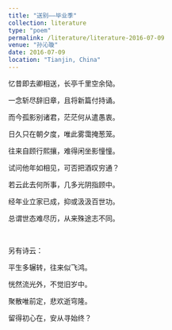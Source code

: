 ```yaml
---
title: "送别——毕业季"
collection: literature
type: "poem"
permalink: /literature/literature-2016-07-09
venue: "孙沁璇"
date: 2016-07-09
location: "Tianjin, China"
---
```


忆昔即去卿相送，长亭千里空余恸。

一念斩尽辞旧章，且将新篇付持诵。

而今孤影别诸君，茫茫何从遣愚衷。

日久只在朝夕度，唯此雾霭掩葱笼。

往来自顾行熙攘，难得闲坐影憧憧。

试问他年如相见，可否把酒叹穷通？

若云此去何所事，几多光阴指顾中。

经年业立家已成，抑或汲汲百世功。

总谓世态难尽历，从来殊途志不同。

<br>

另有诗云：

平生多辗转，往来似飞鸿。

恍然流光外，不觉旧岁中。

聚散唯前定，悲欢逝穹隆。

留得初心在，安从寻始终？ 